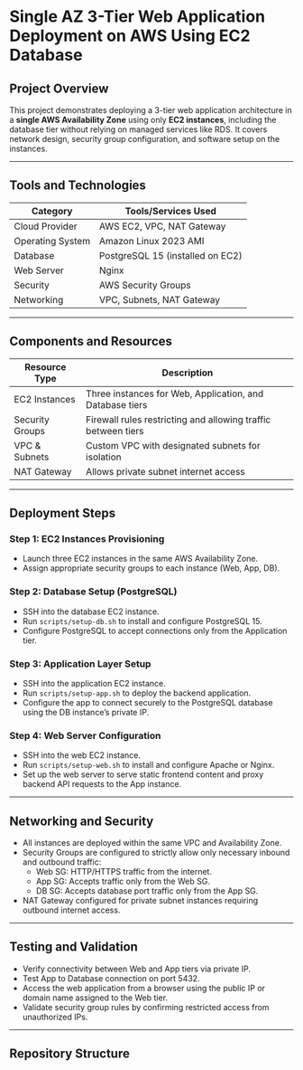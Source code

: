 # Single AZ 3-Tier Web Application Deployment on AWS Using EC2 Database

## Project Overview

This project demonstrates deploying a 3-tier web application architecture in a **single AWS Availability Zone** using only **EC2 instances**, including the database tier without relying on managed services like RDS. It covers network design, security group configuration, and software setup on the instances.



---

## Tools and Technologies

| Category         | Tools/Services Used                  |
|------------------|------------------------------------|
| Cloud Provider   | AWS EC2, VPC, NAT Gateway           |
| Operating System | Amazon Linux 2023 AMI                |
| Database         | PostgreSQL 15 (installed on EC2)    |
| Web Server       | Nginx                      |
| Security         | AWS Security Groups                 |
| Networking       | VPC, Subnets, NAT Gateway          |

---

## Components and Resources

| Resource Type    | Description                                         |
|------------------|-----------------------------------------------------|
| EC2 Instances    | Three instances for Web, Application, and Database tiers |
| Security Groups  | Firewall rules restricting and allowing traffic between tiers |
| VPC & Subnets    | Custom VPC with designated subnets for isolation    |
| NAT Gateway      | Allows private subnet internet access                |

---

## Deployment Steps

### Step 1: EC2 Instances Provisioning

- Launch three EC2 instances in the same AWS Availability Zone.
- Assign appropriate security groups to each instance (Web, App, DB).

### Step 2: Database Setup (PostgreSQL)

- SSH into the database EC2 instance.
- Run `scripts/setup-db.sh` to install and configure PostgreSQL 15.
- Configure PostgreSQL to accept connections only from the Application tier.

### Step 3: Application Layer Setup

- SSH into the application EC2 instance.
- Run `scripts/setup-app.sh` to deploy the backend application.
- Configure the app to connect securely to the PostgreSQL database using the DB instance’s private IP.

### Step 4: Web Server Configuration

- SSH into the web EC2 instance.
- Run `scripts/setup-web.sh` to install and configure Apache or Nginx.
- Set up the web server to serve static frontend content and proxy backend API requests to the App instance.

---

## Networking and Security

- All instances are deployed within the same VPC and Availability Zone.
- Security Groups are configured to strictly allow only necessary inbound and outbound traffic:
  - Web SG: HTTP/HTTPS traffic from the internet.
  - App SG: Accepts traffic only from the Web SG.
  - DB SG: Accepts database port traffic only from the App SG.
- NAT Gateway configured for private subnet instances requiring outbound internet access.

---

## Testing and Validation

- Verify connectivity between Web and App tiers via private IP.
- Test App to Database connection on port 5432.
- Access the web application from a browser using the public IP or domain name assigned to the Web tier.
- Validate security group rules by confirming restricted access from unauthorized IPs.


---

## Repository Structure

